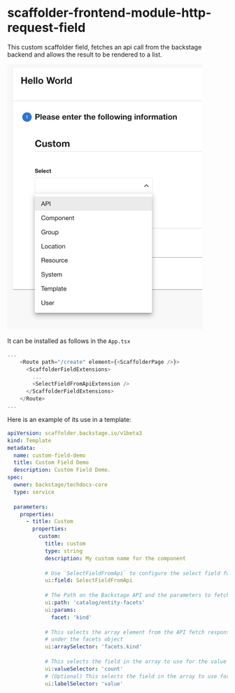 # scaffolder-frontend-module-http-request-field

This custom scaffolder field, fetches an api call from the backstage backend and allows the result to be
rendered to a list.

![Alt text](images/sample.png?raw=true 'Example of the custom scaffolder field')

It can be installed as follows in the `App.tsx`

```typescript jsx
...
    <Route path="/create" element={<ScaffolderPage />}>
      <ScaffolderFieldExtensions>
        ...
        <SelectFieldFromApiExtension />
      </ScaffolderFieldExtensions>
    </Route>
...
```

Here is an example of its use in a template:

```yaml
apiVersion: scaffolder.backstage.io/v1beta3
kind: Template
metadata:
  name: custom-field-demo
  title: Custom Field Demo
  description: Custom Field Demo.
spec:
  owner: backstage/techdocs-core
  type: service

  parameters:
    properties:
      - title: Custom
        properties:
          custom:
            title: custom
            type: string
            description: My custom name for the component

            # Use `SelectFieldFromApi` to configure the select field for the entry.
            ui:field: SelectFieldFromApi

            # The Path on the Backstage API and the parameters to fetch the data for the dropdown
            ui:path: 'catalog/entity-facets'
            ui:params:
              facet: 'kind'

            # This selects the array element from the API fetch response. It finds the array with the name kind
            # under the facets object
            ui:arraySelector: 'facets.kind'

            # This selects the field in the array to use for the value of each select item.
            ui:valueSelector: 'count'
            # (Optional) This selects the field in the array to use for the label of each select item.
            ui:labelSelector: 'value'
```
